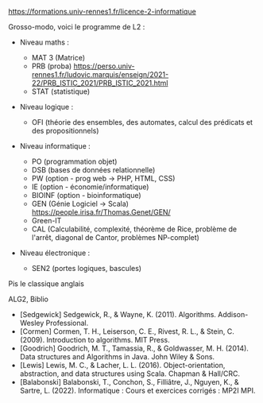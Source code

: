 https://formations.univ-rennes1.fr/licence-2-informatique

Grosso-modo, voici le programme de L2 :

* Niveau maths :
  - MAT 3 (Matrice)
  - PRB (proba) https://perso.univ-rennes1.fr/ludovic.marquis/enseign/2021-22/PRB_ISTIC_2021/PRB_ISTIC_2021.html
  - STAT (statistique)

* Niveau logique :
  - OFI (théorie des ensembles, des automates, calcul des prédicats et des propositionnels)

* Niveau informatique :
  - PO (programmation objet)
  - DSB (bases de données relationnelle)
  - PW (option - prog web -> PHP, HTML, CSS)
  - IE (option - économie/informatique)
  - BIOINF (option - bioinformatique)
  - GEN (Génie Logiciel -> Scala) https://people.irisa.fr/Thomas.Genet/GEN/
  - Green-IT
  - CAL (Calculabilité, complexité, théorème de Rice, problème de l'arrêt, diagonal de Cantor, problèmes NP-complet)

* Niveau électronique :
  - SEN2 (portes logiques, bascules)

Pis le classique anglais

ALG2, Biblio
- [Sedgewick] Sedgewick, R., & Wayne, K. (2011).
Algorithms. Addison-Wesley Professional.
- [Cormen] Cormen, T. H., Leiserson, C. E., Rivest, R. L., &
Stein, C. (2009). Introduction to algorithms. MIT Press.
- [Goodrich] Goodrich, M. T., Tamassia, R., & Goldwasser,
M. H. (2014). Data structures and Algorithms in Java. John
Wiley & Sons.
- [Lewis] Lewis, M. C., & Lacher, L. L. (2016).
Object-orientation, abstraction, and data structures using
Scala. Chapman & Hall/CRC.
- [Balabonski] Balabonski, T., Conchon, S., Filliâtre, J.,
Nguyen, K., & Sartre, L. (2022). Informatique : Cours et
exercices corrigés : MP2I MPI.
